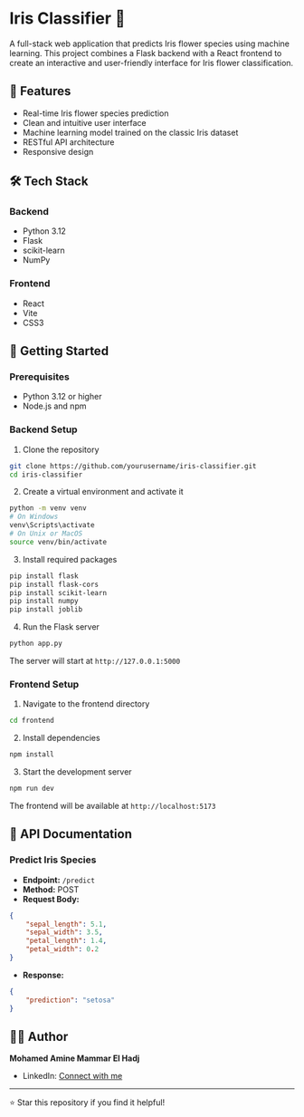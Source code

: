 # Iris Classifier 🌸

A full-stack web application that predicts Iris flower species using machine learning. This project combines a Flask backend with a React frontend to create an interactive and user-friendly interface for Iris flower classification.

## 🌟 Features

- Real-time Iris flower species prediction
- Clean and intuitive user interface
- Machine learning model trained on the classic Iris dataset
- RESTful API architecture
- Responsive design

## 🛠️ Tech Stack

### Backend
- Python 3.12
- Flask
- scikit-learn
- NumPy

### Frontend
- React
- Vite
- CSS3

## 🚀 Getting Started

### Prerequisites
- Python 3.12 or higher
- Node.js and npm

### Backend Setup
1. Clone the repository
```bash
git clone https://github.com/yourusername/iris-classifier.git
cd iris-classifier
```

2. Create a virtual environment and activate it
```bash
python -m venv venv
# On Windows
venv\Scripts\activate
# On Unix or MacOS
source venv/bin/activate
```

3. Install required packages
```bash
pip install flask
pip install flask-cors
pip install scikit-learn
pip install numpy
pip install joblib
```

4. Run the Flask server
```bash
python app.py
```
The server will start at `http://127.0.0.1:5000`

### Frontend Setup
1. Navigate to the frontend directory
```bash
cd frontend
```

2. Install dependencies
```bash
npm install
```

3. Start the development server
```bash
npm run dev
```
The frontend will be available at `http://localhost:5173`

## 📝 API Documentation

### Predict Iris Species
- **Endpoint:** `/predict`
- **Method:** POST
- **Request Body:**
```json
{
    "sepal_length": 5.1,
    "sepal_width": 3.5,
    "petal_length": 1.4,
    "petal_width": 0.2
}
```
- **Response:**
```json
{
    "prediction": "setosa"
}
```

## 👨‍💻 Author

**Mohamed Amine Mammar El Hadj**
- LinkedIn: [Connect with me](https://www.linkedin.com/in/mohamed-amine-mammar-el-hadj-715a41295)

---
⭐ Star this repository if you find it helpful!
